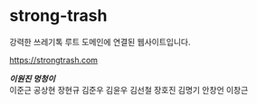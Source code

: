 # strong-trash

강력한 쓰레기톡 루트 도메인에 연결된 웹사이트입니다.

https://strongtrash.com

<i><b>이원진 멍청이</b></i> <br>
이준근
공상현
장현규
김준우
김윤우
김선철
장호진
김명기
안창언
이창근
